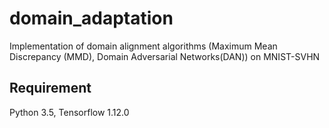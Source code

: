 # domain_adaptation

Implementation of domain alignment algorithms (Maximum Mean Discrepancy (MMD), Domain Adversarial Networks(DAN)) on MNIST-SVHN 

## Requirement
Python 3.5, Tensorflow 1.12.0

## 
